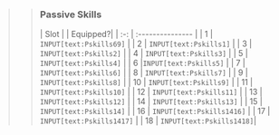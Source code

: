 >> ### Passive Skills
>>| Slot |  | Equipped?|
>>| :-: | :--------------- |
>>| 1 | `INPUT[text:Pskills69]` |
>>| 2 | `INPUT[text:Pskills1]` |
>>| 3 | `INPUT[text:Pskills2]` |
>>| 4 | `INPUT[text:Pskills3]` |
>>| 5 | `INPUT[text:Pskills4]` |
>>| 6 |`INPUT[text:Pskills5]` |
>>| 7 | `INPUT[text:Pskills6]` |
>>| 8 | `INPUT[text:Pskills7]` |
>>| 9 | `INPUT[text:Pskills8]` |
>>| 10 | `INPUT[text:Pskills9]` |
>>| 11 | `INPUT[text:Pskills10]` |
>>| 12 | `INPUT[text:Pskills11]` |
>>| 13 | `INPUT[text:Pskills12]` |
>>| 14 | `INPUT[text:Pskills13]` |
>>| 15 | `INPUT[text:Pskills14]` |
>>| 16 | `INPUT[text:Pskills1416]` |
>>| 17 | `INPUT[text:Pskills1417]` |
>>| 18 | `INPUT[text:Pskills1418]`|
